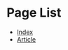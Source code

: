# Page List

* [Index](https://soilysound.github.io/ilkley/index.html)
* [Article](https://soilysound.github.io/ilkley/article.html)
